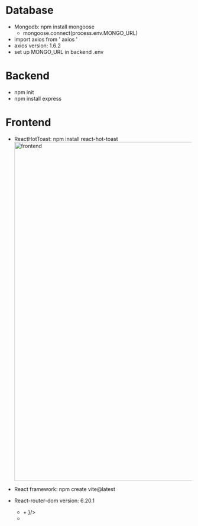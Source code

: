 # Database 
- Mongodb: npm install mongoose
  + mongoose.connect(process.env.MONGO_URL)
- import axios from ' axios '
- axios version: 1.6.2
- set up MONGO_URL in backend .env

# Backend
- npm init
- npm install express
  
# Frontend
- ReactHotToast: npm install react-hot-toast<img width="915" alt="frontend" src="https://github.com/ShirouBlade/Student-Management-Application/assets/92348180/482bfaf6-38ef-4b29-be78-0054f8d932e0">

- React framework: npm create vite@latest
- React-router-dom version: 6.20.1

  + <Routes>
        + <Route path = '...' element={</>}/>
  + </Routes>
